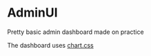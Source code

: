 # AdminUI

Pretty basic admin dashboard made on practice

The dashboard uses [chart.css](https://github.com/ChartsCSS/charts.css)
